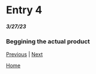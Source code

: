# Entry 4
##### 3/27/23

### Beggining the actual product

[Previous](entry03.md) | [Next](entry05.md)

[Home](../README.md)
